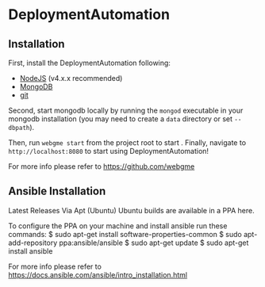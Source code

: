 # DeploymentAutomation
## Installation

First, install the DeploymentAutomation following:
- [NodeJS](https://nodejs.org/en/) (v4.x.x recommended)
- [MongoDB](https://www.mongodb.com/)
- [git](https://github.com/git)

Second, start mongodb locally by running the `mongod` executable in your mongodb installation (you may need to create a `data` directory or set `--dbpath`).

Then, run `webgme start` from the project root to start . Finally, navigate to `http://localhost:8080` to start using DeploymentAutomation!

For more info please refer to https://github.com/webgme


## Ansible Installation

Latest Releases Via Apt (Ubuntu)
Ubuntu builds are available in a PPA here.

To configure the PPA on your machine and install ansible run these commands:
$ sudo apt-get install software-properties-common
$ sudo apt-add-repository ppa:ansible/ansible
$ sudo apt-get update
$ sudo apt-get install ansible

For more info please refer to https://docs.ansible.com/ansible/intro_installation.html
